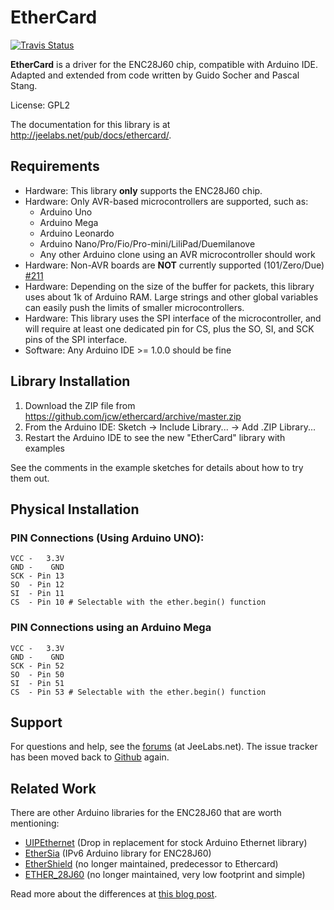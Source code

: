 # EtherCard

[![Travis Status][S]][T]

**EtherCard** is a driver for the ENC28J60 chip, compatible with Arduino IDE.
Adapted and extended from code written by Guido Socher and Pascal Stang.

License: GPL2

The documentation for this library is at http://jeelabs.net/pub/docs/ethercard/.

## Requirements

* Hardware: This library **only** supports the ENC28J60 chip.
* Hardware: Only AVR-based microcontrollers are supported, such as:
    * Arduino Uno
    * Arduino Mega
    * Arduino Leonardo
    * Arduino Nano/Pro/Fio/Pro-mini/LiliPad/Duemilanove
    * Any other Arduino clone using an AVR microcontroller should work
* Hardware: Non-AVR boards are **NOT** currently supported (101/Zero/Due)
  [#211](https://github.com/jcw/ethercard/issues/211#issuecomment-255011491)
* Hardware: Depending on the size of the buffer for packets, this library
  uses about 1k of Arduino RAM. Large strings and other global variables
  can easily push the limits of smaller microcontrollers.
* Hardware: This library uses the SPI interface of the microcontroller,
  and will require at least one dedicated pin for CS, plus the SO, SI, and
  SCK pins of the SPI interface.
* Software: Any Arduino IDE >= 1.0.0 should be fine

## Library Installation

1. Download the ZIP file from https://github.com/jcw/ethercard/archive/master.zip
2. From the Arduino IDE: Sketch -> Include Library... -> Add .ZIP Library...
3. Restart the Arduino IDE to see the new "EtherCard" library with examples

See the comments in the example sketches for details about how to try them out.

## Physical Installation

### PIN Connections (Using Arduino UNO):

    VCC -   3.3V
    GND -    GND
    SCK - Pin 13
    SO  - Pin 12
    SI  - Pin 11
    CS  - Pin 10 # Selectable with the ether.begin() function

### PIN Connections using an Arduino Mega

    VCC -   3.3V
    GND -    GND
    SCK - Pin 52
    SO  - Pin 50
    SI  - Pin 51
    CS  - Pin 53 # Selectable with the ether.begin() function

## Support

For questions and help, see the [forums][F] (at JeeLabs.net).
The issue tracker has been moved back to [Github][I] again.

[F]: http://jeelabs.net/projects/cafe/boards
[I]: https://github.com/jcw/ethercard/issues
[S]: https://travis-ci.org/jcw/ethercard.svg
[T]: https://travis-ci.org/jcw/ethercard

## Related Work

There are other Arduino libraries for the ENC28J60 that are worth mentioning:

* [UIPEthernet](https://github.com/ntruchsess/arduino_uip) (Drop in replacement for stock Arduino Ethernet library)
* [EtherSia](https://github.com/njh/EtherSia) (IPv6 Arduino library for ENC28J60)
* [EtherShield](https://github.com/thiseldo/EtherShield) (no longer maintained, predecessor to Ethercard)
* [ETHER_28J60](https://github.com/muanis/arduino-projects/tree/master/libraries/ETHER_28J60) (no longer maintained, very low footprint and simple)

Read more about the differences at [this blog post](http://www.tweaking4all.com/hardware/arduino/arduino-enc28j60-ethernet/).

